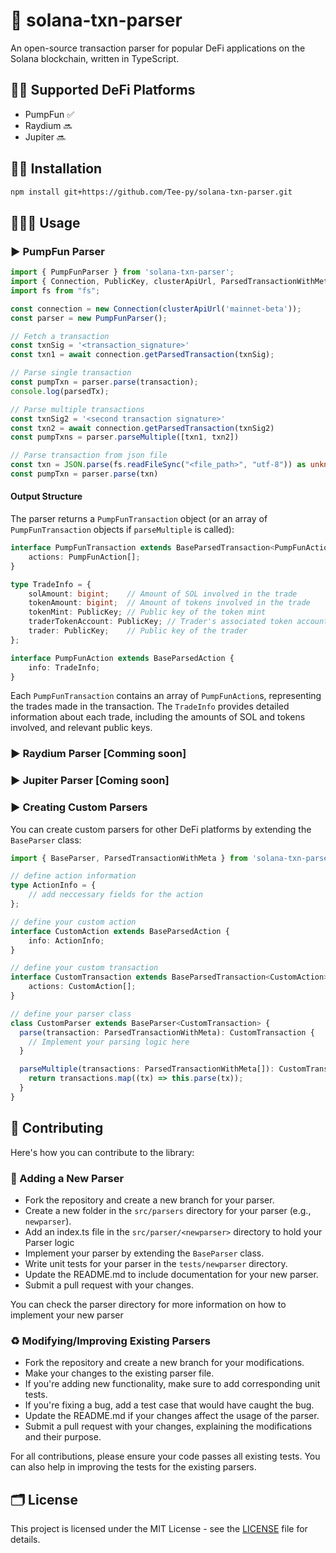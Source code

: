 # 🚀 solana-txn-parser

An open-source transaction parser for popular DeFi applications on the Solana blockchain, written in TypeScript.

## 💪🏽 Supported DeFi Platforms

- PumpFun ✅
- Raydium 🔜
- Jupiter 🔜

## 👨‍🔧 Installation

```bash
npm install git+https://github.com/Tee-py/solana-txn-parser.git
```

## 👨🏽‍💻 Usage

### ▶️ PumpFun Parser

```typescript
import { PumpFunParser } from 'solana-txn-parser';
import { Connection, PublicKey, clusterApiUrl, ParsedTransactionWithMeta } from '@solana/web3.js';
import fs from "fs";

const connection = new Connection(clusterApiUrl('mainnet-beta'));
const parser = new PumpFunParser();

// Fetch a transaction
const txnSig = '<transaction_signature>'
const txn1 = await connection.getParsedTransaction(txnSig);

// Parse single transaction
const pumpTxn = parser.parse(transaction);
console.log(parsedTx);

// Parse multiple transactions
const txnSig2 = '<second transaction signature>'
const txn2 = await connection.getParsedTransaction(txnSig2)
const pumpTxns = parser.parseMultiple([txn1, txn2])

// Parse transaction from json file
const txn = JSON.parse(fs.readFileSync("<file_path>", "utf-8")) as unknown as ParsedTransactionWithMeta
const pumpTxn = parser.parse(txn)
```

#### Output Structure

The parser returns a `PumpFunTransaction` object (or an array of `PumpFunTransaction` objects if `parseMultiple` is called):

```typescript
interface PumpFunTransaction extends BaseParsedTransaction<PumpFunAction> {
    actions: PumpFunAction[];
}

type TradeInfo = {
    solAmount: bigint;    // Amount of SOL involved in the trade
    tokenAmount: bigint;  // Amount of tokens involved in the trade
    tokenMint: PublicKey; // Public key of the token mint
    traderTokenAccount: PublicKey; // Trader's associated token account
    trader: PublicKey;    // Public key of the trader
};

interface PumpFunAction extends BaseParsedAction {
    info: TradeInfo;
}
```

Each `PumpFunTransaction` contains an array of `PumpFunAction`s, representing the trades made in the transaction. The `TradeInfo` provides detailed information about each trade, including the amounts of SOL and tokens involved, and relevant public keys.

### ▶️ Raydium Parser [Comming soon]

### ▶️ Jupiter Parser [Coming soon]

### ▶️ Creating Custom Parsers

You can create custom parsers for other DeFi platforms by extending the `BaseParser` class:

```typescript
import { BaseParser, ParsedTransactionWithMeta } from 'solana-txn-parser';

// define action information
type ActionInfo = {
    // add neccessary fields for the action
};

// define your custom action
interface CustomAction extends BaseParsedAction {
    info: ActionInfo;
}

// define your custom transaction
interface CustomTransaction extends BaseParsedTransaction<CustomAction> {
    actions: CustomAction[];
}

// define your parser class
class CustomParser extends BaseParser<CustomTransaction> {
  parse(transaction: ParsedTransactionWithMeta): CustomTransaction {
    // Implement your parsing logic here
  }

  parseMultiple(transactions: ParsedTransactionWithMeta[]): CustomTransaction[] {
    return transactions.map((tx) => this.parse(tx));
  }
}
```

## 🤝 Contributing

Here's how you can contribute to the library:

### 🎉 Adding a New Parser

- Fork the repository and create a new branch for your parser.
- Create a new folder in the `src/parsers` directory for your parser (e.g., `newparser`).
- Add an index.ts file in the `src/parser/<newparser>` directory to hold your Parser logic
- Implement your parser by extending the `BaseParser` class.
- Write unit tests for your parser in the `tests/newparser` directory.
- Update the README.md to include documentation for your new parser.
- Submit a pull request with your changes.

You can check the parser directory for more information on how to implement your new parser

### ♻️ Modifying/Improving Existing Parsers

- Fork the repository and create a new branch for your modifications.
- Make your changes to the existing parser file.
- If you're adding new functionality, make sure to add corresponding unit tests.
- If you're fixing a bug, add a test case that would have caught the bug.
- Update the README.md if your changes affect the usage of the parser.
- Submit a pull request with your changes, explaining the modifications and their purpose.

For all contributions, please ensure your code passes all existing tests. You can also help in improving the tests for the existing parsers. 

## 🗂️ License

This project is licensed under the MIT License - see the [LICENSE](LICENSE) file for details.